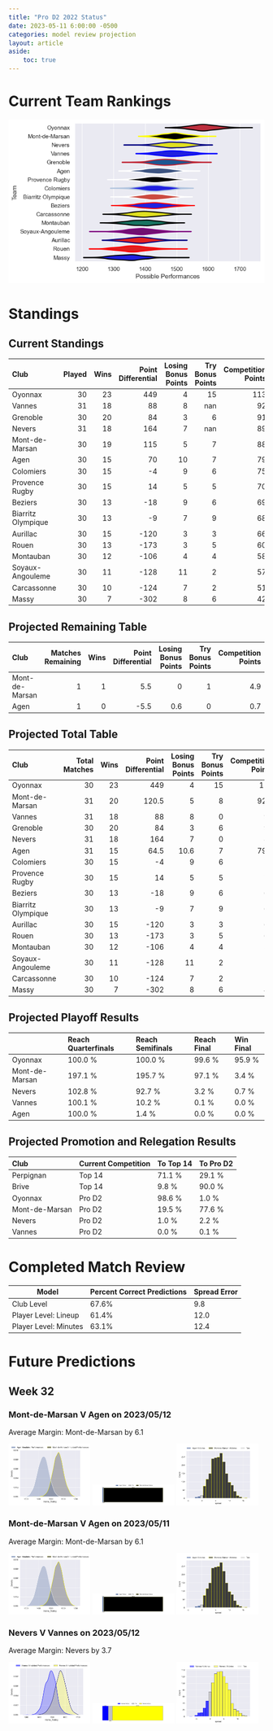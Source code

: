 ```yaml
---  
title: "Pro D2 2022 Status"  
date: 2023-05-11 6:00:00 -0500  
categories: model review projection  
layout: article  
aside:  
    toc: true  
---
```

# Current Team Rankings


![Club Rankings](plots/rankings_Pro-D2-2022.png)
# Standings

## Current Standings


| Club               |   Played |   Wins |   Point Differential |   Losing Bonus Points |   Try Bonus Points |   Competition Points |
|:-------------------|---------:|-------:|---------------------:|----------------------:|-------------------:|---------------------:|
| Oyonnax            |       30 |     23 |                  449 |                     4 |                 15 |                  113 |
| Vannes             |       31 |     18 |                   88 |                     8 |                nan |                   92 |
| Grenoble           |       30 |     20 |                   84 |                     3 |                  6 |                   91 |
| Nevers             |       31 |     18 |                  164 |                     7 |                nan |                   89 |
| Mont-de-Marsan     |       30 |     19 |                  115 |                     5 |                  7 |                   88 |
| Agen               |       30 |     15 |                   70 |                    10 |                  7 |                   79 |
| Colomiers          |       30 |     15 |                   -4 |                     9 |                  6 |                   75 |
| Provence Rugby     |       30 |     15 |                   14 |                     5 |                  5 |                   70 |
| Beziers            |       30 |     13 |                  -18 |                     9 |                  6 |                   69 |
| Biarritz Olympique |       30 |     13 |                   -9 |                     7 |                  9 |                   68 |
| Aurillac           |       30 |     15 |                 -120 |                     3 |                  3 |                   66 |
| Rouen              |       30 |     13 |                 -173 |                     3 |                  5 |                   60 |
| Montauban          |       30 |     12 |                 -106 |                     4 |                  4 |                   58 |
| Soyaux-Angouleme   |       30 |     11 |                 -128 |                    11 |                  2 |                   57 |
| Carcassonne        |       30 |     10 |                 -124 |                     7 |                  2 |                   51 |
| Massy              |       30 |      7 |                 -302 |                     8 |                  6 |                   42 |



## Projected Remaining Table


| Club           |   Matches Remaining |   Wins |   Point Differential |   Losing Bonus Points |   Try Bonus Points |   Competition Points |
|:---------------|--------------------:|-------:|---------------------:|----------------------:|-------------------:|---------------------:|
| Mont-de-Marsan |                   1 |      1 |                  5.5 |                   0   |                  1 |                  4.9 |
| Agen           |                   1 |      0 |                 -5.5 |                   0.6 |                  0 |                  0.7 |



## Projected Total Table


| Club               |   Total Matches |   Wins |   Point Differential |   Losing Bonus Points |   Try Bonus Points |   Competition Points |
|:-------------------|----------------:|-------:|---------------------:|----------------------:|-------------------:|---------------------:|
| Oyonnax            |              30 |     23 |                449   |                   4   |                 15 |                113   |
| Mont-de-Marsan     |              31 |     20 |                120.5 |                   5   |                  8 |                 92.9 |
| Vannes             |              31 |     18 |                 88   |                   8   |                  0 |                 92   |
| Grenoble           |              30 |     20 |                 84   |                   3   |                  6 |                 91   |
| Nevers             |              31 |     18 |                164   |                   7   |                  0 |                 89   |
| Agen               |              31 |     15 |                 64.5 |                  10.6 |                  7 |                 79.7 |
| Colomiers          |              30 |     15 |                 -4   |                   9   |                  6 |                 75   |
| Provence Rugby     |              30 |     15 |                 14   |                   5   |                  5 |                 70   |
| Beziers            |              30 |     13 |                -18   |                   9   |                  6 |                 69   |
| Biarritz Olympique |              30 |     13 |                 -9   |                   7   |                  9 |                 68   |
| Aurillac           |              30 |     15 |               -120   |                   3   |                  3 |                 66   |
| Rouen              |              30 |     13 |               -173   |                   3   |                  5 |                 60   |
| Montauban          |              30 |     12 |               -106   |                   4   |                  4 |                 58   |
| Soyaux-Angouleme   |              30 |     11 |               -128   |                  11   |                  2 |                 57   |
| Carcassonne        |              30 |     10 |               -124   |                   7   |                  2 |                 51   |
| Massy              |              30 |      7 |               -302   |                   8   |                  6 |                 42   |



## Projected Playoff Results


|                | Reach Quarterfinals   | Reach Semifinals   | Reach Final   | Win Final   |
|:---------------|:----------------------|:-------------------|:--------------|:------------|
| Oyonnax        | 100.0 %               | 100.0 %            | 99.6 %        | 95.9 %      |
| Mont-de-Marsan | 197.1 %               | 195.7 %            | 97.1 %        | 3.4 %       |
| Nevers         | 102.8 %               | 92.7 %             | 3.2 %         | 0.7 %       |
| Vannes         | 100.1 %               | 10.2 %             | 0.1 %         | 0.0 %       |
| Agen           | 100.0 %               | 1.4 %              | 0.0 %         | 0.0 %       |



## Projected Promotion and Relegation Results


| Club           | Current Competition   | To Top 14   | To Pro D2   |
|:---------------|:----------------------|:------------|:------------|
| Perpignan      | Top 14                | 71.1 %      | 29.1 %      |
| Brive          | Top 14                | 9.8 %       | 90.0 %      |
| Oyonnax        | Pro D2                | 98.6 %      | 1.0 %       |
| Mont-de-Marsan | Pro D2                | 19.5 %      | 77.6 %      |
| Nevers         | Pro D2                | 1.0 %       | 2.2 %       |
| Vannes         | Pro D2                | 0.0 %       | 0.1 %       |



# Completed Match Review


| Model | Percent Correct Predictions | Spread Error |
| ------ | ------ | ------ |
| Club Level | 67.6% | 9.8 |
| Player Level: Lineup | 61.4% | 12.0 |
| Player Level: Minutes | 63.1% | 12.4 |


# Future Predictions

## Week 32

### Mont-de-Marsan V Agen on 2023/05/12


Average Margin: Mont-de-Marsan by 6.1

<p float="left">
<img src="plots/performances_Mont-de-Marsan_V_Agen_32.png" width="32%" />
<img src="plots/resultbar_Mont-de-Marsan_V_Agen_32.png" width="32%" />
<img src="plots/spreads_Mont-de-Marsan_V_Agen_32.png" width="32%" />
</p>

### Mont-de-Marsan V Agen on 2023/05/11


Average Margin: Mont-de-Marsan by 6.1

<p float="left">
<img src="plots/performances_Mont-de-Marsan_V_Agen_32.png" width="32%" />
<img src="plots/resultbar_Mont-de-Marsan_V_Agen_32.png" width="32%" />
<img src="plots/spreads_Mont-de-Marsan_V_Agen_32.png" width="32%" />
</p>

### Nevers V Vannes on 2023/05/12


Average Margin: Nevers by 3.7

<p float="left">
<img src="plots/performances_Nevers_V_Vannes_32.png" width="32%" />
<img src="plots/resultbar_Nevers_V_Vannes_32.png" width="32%" />
<img src="plots/spreads_Nevers_V_Vannes_32.png" width="32%" />
</p>
